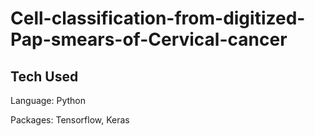 # Cell-classification-from-digitized-Pap-smears-of-Cervical-cancer

## Tech Used

Language: Python

Packages: Tensorflow, Keras

